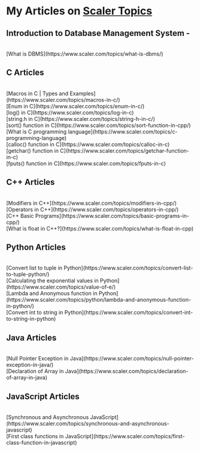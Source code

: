 # My Articles on [Scaler Topics](https://scaler.com/topics)

## Introduction to Database Management System -
<br/>
[What is DBMS](https://www.scaler.com/topics/what-is-dbms/)
<br/>


## C Articles
<br/>
[Macros in C | Types and Examples](https://www.scaler.com/topics/macros-in-c/)
<br/>
[Enum in C](https://www.scaler.com/topics/enum-in-c/)
<br/>
[log() in C](https://www.scaler.com/topics/log-in-c)
<br/>
[string.h in C](https://www.scaler.com/topics/string-h-in-c/)
<br/>
[sort() function in C](https://www.scaler.com/topics/sort-function-in-cpp/)
<br/>
[What is C programming language](https://www.scaler.com/topics/c-programming-language)
<br/>
[calloc() function in C](https://www.scaler.com/topics/calloc-in-c)
<br/>
[getchar() function in C](https://www.scaler.com/topics/getchar-function-in-c)
<br/>
[fputs() function in C](https://www.scaler.com/topics/fputs-in-c)
<br/>


## C++ Articles
<br/>
[Modifiers in C++](https://www.scaler.com/topics/modifiers-in-cpp/)
<br/>
[Operators in C++](https://www.scaler.com/topics/operators-in-cpp/)
<br/>
[C++ Basic Programs](https://www.scaler.com/topics/basic-programs-in-cpp/)
<br/>
[What is float in C++?](https://www.scaler.com/topics/what-is-float-in-cpp)
<br/>


## Python Articles
<br/>
[Convert list to tuple in Python](https://www.scaler.com/topics/convert-list-to-tuple-python/)
<br/>
[Calculating the exponential values in Python](https://www.scaler.com/topics/value-of-e/)
<br/>
[Lambda and Anonymous function in Python](https://www.scaler.com/topics/python/lambda-and-anonymous-function-in-python/)
<br/>
[Convert int to string in Python](https://www.scaler.com/topics/convert-int-to-string-in-python)
<br/>


## Java Articles
<br/>
[Null Pointer Exception in Java](https://www.scaler.com/topics/null-pointer-exception-in-java/)
<br/>
[Declaration of Array in Java](https://www.scaler.com/topics/declaration-of-array-in-java)
<br/>


## JavaScript Articles
<br/>
[Synchronous and Asynchronous JavaScript](https://www.scaler.com/topics/synchronous-and-asynchronous-javascript)
<br/>
[First class functions in JavaScript](https://www.scaler.com/topics/first-class-function-in-javascript)
<br/>
